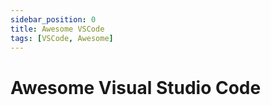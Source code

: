 ```yaml
---
sidebar_position: 0
title: Awesome VSCode
tags: [VSCode, Awesome]
---
```


Awesome Visual Studio Code
===========================

